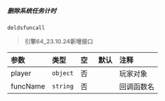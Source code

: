 ##### 删除系统任务计时

`deldsfuncall`

> **<font color="#808080" style="font-size: 13px;">引擎64_23.10.24新增接口</font>**

| 参数     | 类型     | 空   | 默认 | 注释       |
| :------- | :------- | :--- | :--- | :--------- |
| player   | `object` | 否   |      | 玩家对象   |
| funcName | `string` | 否   |      | 回调函数名 |

